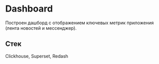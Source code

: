 # Dashboard

Построен дашборд с отображением ключевых метрик приложения (лента новостей и мессенджер).


## Стек
Clickhouse, Superset, Redash